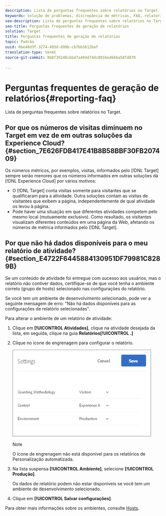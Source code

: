 ```yaml
---
description: Lista de perguntas frequentes sobre relatórios no Target.
keywords: solução de problemas, discrepância de métricas, FAQ, relatórios
seo-description: Lista de perguntas frequentes sobre relatórios no Target.
seo-title: Perguntas frequentes de geração de relatórios
solution: Target
title: Perguntas frequentes de geração de relatórios
topic: Padrão
uuid: 0be40d3f-3274-493d-899b-cb7bb3612baf
translation-type: tm+mt
source-git-commit: 9b8f39240cbbd7a494d74dc0016ed666a58fd870

---
```



# Perguntas frequentes de geração de relatórios{#reporting-faq}

Lista de perguntas frequentes sobre relatórios no Target.

## Por que os números de visitas diminuem no Target em vez de em outras soluções da Experience Cloud? {#section_7E626FDB417E41B8B58BBF30FB207409}

Os números métricos, por exemplos, visitas, informados pelo [!DNL Target] sempre serão menores que os números informados em outras soluções da [!DNL Experience Cloud] por vários motivos:

* O [!DNL Target] conta visitas somente para visitantes que se qualificaram para a atividade. Outra soluções contam as visitas de visitantes que exibem a página, independentemente de qual atividade os levou à página.
* Pode haver uma situação em que diferentes atividades competem pelo mesmo local (mutuamente exclusivo). Como resultado, os visitantes visualizam diferentes conteúdos em uma página da Web, afetando os números de métrica informados pelo [!DNL Target].

## Por que não há dados disponíveis para o meu relatório de atividade? {#section_E4722F6445884130951DF79981C8289B}

Se um conteúdo de atividade foi entregue com sucesso aos usuários, mas o relatório não contiver dados, certifique-se de que você tenha o ambiente correto (grupo de hosts) selecionado nas configurações do relatório.

Se você tem um ambiente de desenvolvimento selecionado, pode ver a seguinte mensagem de erro: &quot;Não há dados disponíveis para as configurações de relatório selecionadas&quot;.

Para alterar o ambiente de um relatório de atividade:

1. Clique em **[!UICONTROL Atividades]**, clique na atividade desejada da lista, em seguida, clique na guia **Relatórios[!UICONTROL .]**
1. Clique no ícone de engrenagem para configurar o relatório.

   ![](assets/ab_settings_dialog.png)

   >[!NOTE]
   >
   >O ícone de engrenagem não está disponível para os relatórios de Personalização automatizada.

1. Na lista suspensa **[!UICONTROL Ambiente]**, selecione **[!UICONTROL Produção]**.

   Os dados de relatório podem não estar disponíveis se você tem um ambiente de desenvolvimento selecionado.

1. Clique em **[!UICONTROL Salvar configurações]**.

Para obter mais informações sobre os ambientes, consulte [Hosts](../administrating-target/hosts.md#concept_516BB01EBFBD4449AB03940D31AEB66E).
